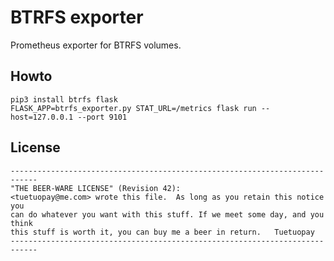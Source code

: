 # BTRFS exporter

Prometheus exporter for BTRFS volumes.

## Howto

```
pip3 install btrfs flask
FLASK_APP=btrfs_exporter.py STAT_URL=/metrics flask run --host=127.0.0.1 --port 9101
```

## License

```
----------------------------------------------------------------------------
"THE BEER-WARE LICENSE" (Revision 42):
<tuetuopay@me.com> wrote this file.  As long as you retain this notice you
can do whatever you want with this stuff. If we meet some day, and you think
this stuff is worth it, you can buy me a beer in return.   Tuetuopay
----------------------------------------------------------------------------
```
